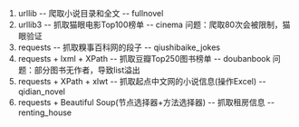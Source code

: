 1. urllib -- 爬取小说目录和全文 -- fullnovel
2. urllib3 -- 抓取猫眼电影Top100榜单 -- cinema
    问题：爬取80次会被限制，猫眼验证
3. requests -- 抓取糗事百科网的段子 -- qiushibaike_jokes
4. requests + lxml + XPath -- 抓取豆瓣Top250图书榜单 -- doubanbook
    问题：部分图书无作者，导致list溢出
5. requests + XPath + xlwt -- 抓取起点中文网的小说信息(操作Excel) -- qidian_novel
6. requests + Beautiful Soup(节点选择器+方法选择器) -- 抓取租房信息 -- renting_house